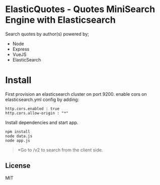 # ElasticQuotes - Quotes MiniSearch Engine with Elasticsearch

Search quotes by author(s) powered by;

  - Node
  - Express
  - VueJS
  - ElasticSearch

# Install

First provision an elasticsearch cluster on port 9200.
enable cors on elasticsearch.yml config by adding:


    http.cors.enabled : true
    http.cors.allow-origin : "*"

Install dependencies and start app.


    npm install
    node data.js
    node app.js


 
> *Go to /v2 to search from the client side.



License
----
MIT



